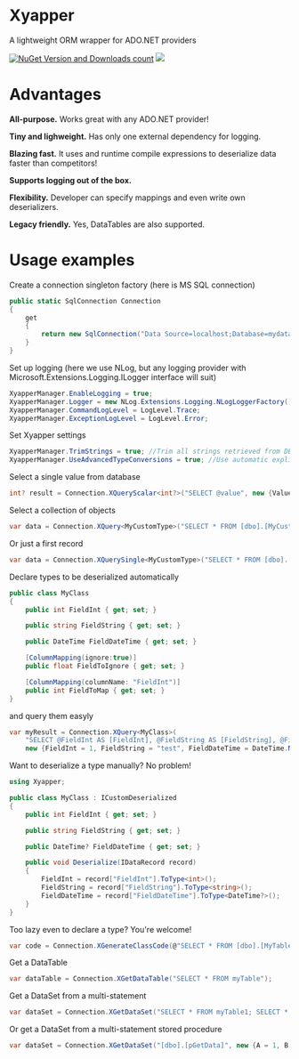 ﻿# Xyapper
A lightweight ORM wrapper for ADO.NET providers

[![NuGet Version and Downloads count](https://buildstats.info/nuget/Xyapper)](https://www.nuget.org/packages/Xyapper)
[![](https://dev.azure.com/drockso/Xyapper/_apis/build/status/drockso.Xyapper)]()

# Advantages
**All-purpose.** Works great with any ADO.NET provider!

**Tiny and lighweight.** Has only one external dependency for logging. 

**Blazing fast.** It uses and runtime compile expressions to deserialize data faster than competitors!

**Supports logging out of the box.**

**Flexibility.** Developer can specify mappings and even write own deserializers.

**Legacy friendly.** Yes, DataTables are also supported.

# Usage examples

Create a connection singleton factory (here is MS SQL connection)
```csharp
public static SqlConnection Connection
{
	get
	{
		return new SqlConnection("Data Source=localhost;Database=mydatabase;User Id=sa;Password=mypassword");
	}
}
```

Set up logging (here we use NLog, but any logging provider with Microsoft.Extensions.Logging.ILogger interface will suit)
```csharp
XyapperManager.EnableLogging = true;
XyapperManager.Logger = new NLog.Extensions.Logging.NLogLoggerFactory().CreateLogger("Xyapper");
XyapperManager.CommandLogLevel = LogLevel.Trace;
XyapperManager.ExceptionLogLevel = LogLevel.Error;
```

Set Xyapper settings
```csharp
XyapperManager.TrimStrings = true; //Trim all strings retrieved from DB
XyapperManager.UseAdvancedTypeConversions = true; //Use automatic explicit type conversions (supports enums, date strings, etc.)
```

Select a single value from database
```csharp
int? result = Connection.XQueryScalar<int?>("SELECT @value", new {Value = 1});
```

Select a collection of objects
```csharp
var data = Connection.XQuery<MyCustomType>("SELECT * FROM [dbo].[MyCustomTypeTable]");
```

Or just a first record
```csharp
var data = Connection.XQuerySingle<MyCustomType>("SELECT * FROM [dbo].[MyCustomTypeTable]");
```

Declare types to be deserialized automatically
```csharp
public class MyClass
{
	public int FieldInt { get; set; }

	public string FieldString { get; set; }

	public DateTime FieldDateTime { get; set; }

	[ColumnMapping(ignore:true)]
	public float FieldToIgnore { get; set; }

	[ColumnMapping(columnName: "FieldInt")]
	public int FieldToMap { get; set; }
}
```
and query them easyly
```csharp
var myResult = Connection.XQuery<MyClass>(
	"SELECT @FieldInt AS [FieldInt], @FieldString AS [FieldString], @FieldDateTime AS [FieldDateTime]",
	new {FieldInt = 1, FieldString = "test", FieldDateTime = DateTime.Now}).ToArray();
```

Want to deserialize a type manually? No problem!
```csharp
using Xyapper;

public class MyClass : ICustomDeserialized
{
	public int FieldInt { get; set; }

	public string FieldString { get; set; }

	public DateTime? FieldDateTime { get; set; }

	public void Deserialize(IDataRecord record)
	{
		FieldInt = record["FieldInt"].ToType<int>();
		FieldString = record["FieldString"].ToType<string>();
		FieldDateTime = record["FieldDateTime"].ToType<DateTime?>();
	}
}
```

Too lazy even to declare a type? You're welcome!
```csharp
var code = Connection.XGenerateClassCode(@"SELECT * FROM [dbo].[MyTable]", null, "MyClass");
```

Get a DataTable
```csharp
var dataTable = Connection.XGetDataTable("SELECT * FROM myTable");
```

Get a DataSet from a multi-statement
```csharp
var dataSet = Connection.XGetDataSet("SELECT * FROM myTable1; SELECT * FROM myTable2; SELECT * FROM myTable3;");
```

Or get a DataSet from a multi-statement stored procedure
```csharp
var dataSet = Connection.XGetDataSet("[dbo].[pGetData]", new {A = 1, B = 2}, CommandType.StoredProcedure);
```
